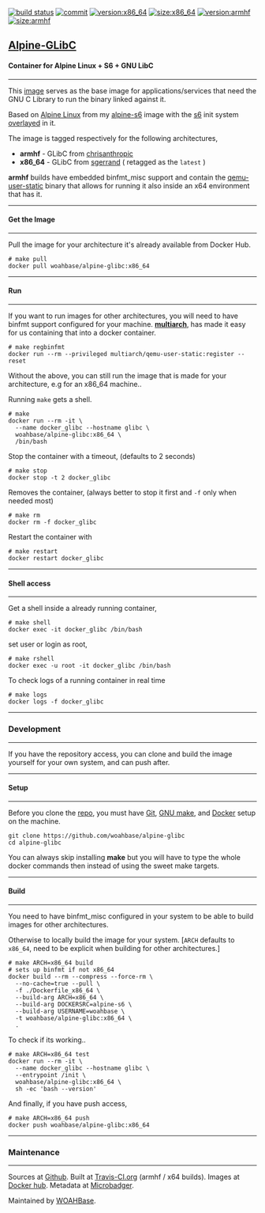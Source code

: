 [![build status][251]][232] [![commit][255]][231] [![version:x86_64][256]][235] [![size:x86_64][257]][235] [![version:armhf][258]][236] [![size:armhf][259]][236]

## [Alpine-GLibC][234]
#### Container for Alpine Linux + S6 + GNU LibC
---

This [image][233] serves as the base image for
applications/services that need the GNU C Library to run the
binary linked against it.

Based on [Alpine Linux][131] from my [alpine-s6][132] image with
the [s6][133] init system [overlayed][134] in it.

The image is tagged respectively for the following architectures,
* **armhf** - GLibC from [chrisanthropic][136]
* **x86_64** - GLibC from [sgerrand][135] ( retagged as the `latest` )

**armhf** builds have embedded binfmt_misc support and contain the
[qemu-user-static][105] binary that allows for running it also inside
an x64 environment that has it.

---
#### Get the Image
---

Pull the image for your architecture it's already available from
Docker Hub.

```
# make pull
docker pull woahbase/alpine-glibc:x86_64
```

---
#### Run
---

If you want to run images for other architectures, you will need
to have binfmt support configured for your machine. [**multiarch**][104],
has made it easy for us containing that into a docker container.

```
# make regbinfmt
docker run --rm --privileged multiarch/qemu-user-static:register --reset
```

Without the above, you can still run the image that is made for your
architecture, e.g for an x86_64 machine..

Running `make` gets a shell.

```
# make
docker run --rm -it \
  --name docker_glibc --hostname glibc \
  woahbase/alpine-glibc:x86_64 \
  /bin/bash
```

Stop the container with a timeout, (defaults to 2 seconds)

```
# make stop
docker stop -t 2 docker_glibc
```

Removes the container, (always better to stop it first and `-f`
only when needed most)

```
# make rm
docker rm -f docker_glibc
```

Restart the container with

```
# make restart
docker restart docker_glibc
```

---
#### Shell access
---

Get a shell inside a already running container,

```
# make shell
docker exec -it docker_glibc /bin/bash
```

set user or login as root,

```
# make rshell
docker exec -u root -it docker_glibc /bin/bash
```

To check logs of a running container in real time

```
# make logs
docker logs -f docker_glibc
```

---
### Development
---

If you have the repository access, you can clone and
build the image yourself for your own system, and can push after.

---
#### Setup
---

Before you clone the [repo][231], you must have [Git][101], [GNU make][102],
and [Docker][103] setup on the machine.

```
git clone https://github.com/woahbase/alpine-glibc
cd alpine-glibc
```
You can always skip installing **make** but you will have to
type the whole docker commands then instead of using the sweet
make targets.

---
#### Build
---

You need to have binfmt_misc configured in your system to be able
to build images for other architectures.

Otherwise to locally build the image for your system.
[`ARCH` defaults to `x86_64`, need to be explicit when building
for other architectures.]

```
# make ARCH=x86_64 build
# sets up binfmt if not x86_64
docker build --rm --compress --force-rm \
  --no-cache=true --pull \
  -f ./Dockerfile_x86_64 \
  --build-arg ARCH=x86_64 \
  --build-arg DOCKERSRC=alpine-s6 \
  --build-arg USERNAME=woahbase \
  -t woahbase/alpine-glibc:x86_64 \
  .
```

To check if its working..

```
# make ARCH=x86_64 test
docker run --rm -it \
  --name docker_glibc --hostname glibc \
  --entrypoint /init \
  woahbase/alpine-glibc:x86_64 \
  sh -ec 'bash --version'
```

And finally, if you have push access,

```
# make ARCH=x86_64 push
docker push woahbase/alpine-glibc:x86_64
```

---
### Maintenance
---

Sources at [Github][106]. Built at [Travis-CI.org][107] (armhf / x64 builds). Images at [Docker hub][108]. Metadata at [Microbadger][109].

Maintained by [WOAHBase][204].

[101]: https://git-scm.com
[102]: https://www.gnu.org/software/make/
[103]: https://www.docker.com
[104]: https://hub.docker.com/r/multiarch/qemu-user-static/
[105]: https://github.com/multiarch/qemu-user-static/releases/
[106]: https://github.com/
[107]: https://travis-ci.org/
[108]: https://hub.docker.com/
[109]: https://microbadger.com/

[131]: https://alpinelinux.org/
[132]: https://hub.docker.com/r/woahbase/alpine-s6
[133]: https://skarnet.org/software/s6/
[134]: https://github.com/just-containers/s6-overlay
[135]: https://github.com/sgerrand/alpine-pkg-glibc
[136]: https://github.com/chrisanthropic/docker-alpine-rpi-glibc-builder/

[201]: https://github.com/woahbase
[202]: https://travis-ci.org/woahbase/
[203]: https://hub.docker.com/u/woahbase
[204]: https://woahbase.online/

[231]: https://github.com/woahbase/alpine-glibc
[232]: https://travis-ci.org/woahbase/alpine-glibc
[233]: https://hub.docker.com/r/woahbase/alpine-glibc
[234]: https://woahbase.online/#/images/alpine-glibc
[235]: https://microbadger.com/images/woahbase/alpine-glibc:x86_64
[236]: https://microbadger.com/images/woahbase/alpine-glibc:armhf

[251]: https://travis-ci.org/woahbase/alpine-glibc.svg?branch=master

[255]: https://images.microbadger.com/badges/commit/woahbase/alpine-glibc.svg

[256]: https://images.microbadger.com/badges/version/woahbase/alpine-glibc:x86_64.svg
[257]: https://images.microbadger.com/badges/image/woahbase/alpine-glibc:x86_64.svg

[258]: https://images.microbadger.com/badges/version/woahbase/alpine-glibc:armhf.svg
[259]: https://images.microbadger.com/badges/image/woahbase/alpine-glibc:armhf.svg
